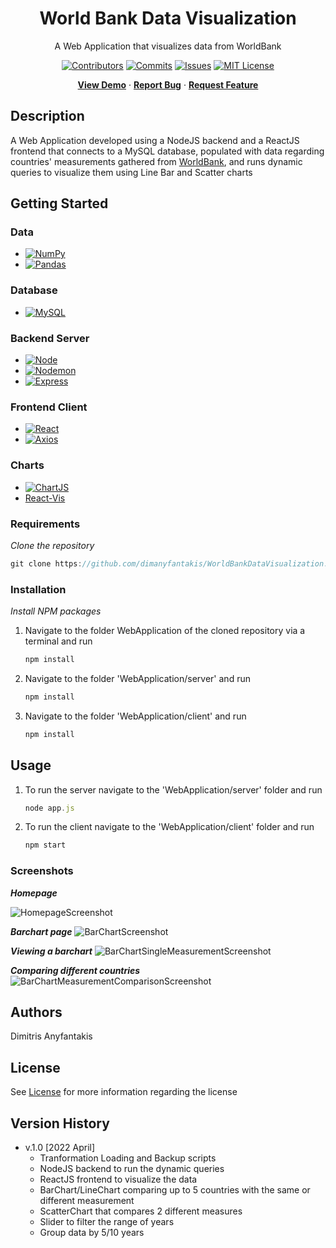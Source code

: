 <div align="center">
  <h1>World Bank Data Visualization</h1>
  <p>
    A Web Application that visualizes data from WorldBank
  </p>
  
[![Contributors][contributors-shield]][contributors-url]
[![Commits][commits-shield]][commits-url]
[![Issues][issues-shield]][issues-url]
[![MIT License][license-shield]][license-url]

[**View Demo**][demo-url] · [**Report Bug**][issues-url] · [**Request Feature**][issues-url]

</div>

## Description

A Web Application developed using a NodeJS backend and a ReactJS frontend that connects to a MySQL database, populated with data regarding countries' measurements gathered from [WorldBank][worldbank-url], and runs dynamic queries to visualize them using Line Bar and Scatter charts

## Getting Started

### Data

* [![NumPy][NumPy]][NumPy-url]
* [![Pandas][Pandas]][Pandas-url]


### Database

* [![MySQL][MySQL]][MySQL-url]

### Backend Server

* [![Node][Node.js]][Node-url]
* [![Nodemon][Nodemon]][Nodemon-url]
* [![Express][Express]][Express-url]

### Frontend Client

* [![React][React]][React-url]
* [![Axios][Axios]][Axios-url]

### Charts
* [![ChartJS][ChartJS]][ChartJS-url]
* [React-Vis][React-Vis-url]

### Requirements

_Clone the repository_
```javascript
git clone https://github.com/dimanyfantakis/WorldBankDataVisualization.git
```

### Installation

_Install NPM packages_

1. Navigate to the folder WebApplication of the cloned repository via a terminal and run
    ```javascript
    npm install
    ```

2. Navigate to the folder 'WebApplication/server' and run
    ```javascript
    npm install
    ```

3. Navigate to the folder 'WebApplication/client' and run
    ```javascript
    npm install
    ```

## Usage

1. To run the server navigate to the 'WebApplication/server' folder and run
    ```javascript
    node app.js
    ```

2. To run the client navigate to the 'WebApplication/client' folder and run
    ```javascript
    npm start
    ```

### Screenshots

**_Homepage_**

![HomepageScreenshot][HomepageScreenshot-url]

**_Barchart page_**
![BarChartScreenshot][BarChartScreenshot-url]

**_Viewing a barchart_**
![BarChartSingleMeasurementScreenshot][BarChartSingleMeasurementScreenshot-url]

**_Comparing different countries_**
![BarChartMeasurementComparisonScreenshot][BarChartMeasurementComparisonScreenshot-url]

## Authors

Dimitris Anyfantakis

## License

See [License][license-url] for more information regarding the license

## Version History

* v.1.0 [2022 April]
    * Tranformation Loading and Backup scripts
    * NodeJS backend to run the dynamic queries
    * ReactJS frontend to visualize the data
    * BarChart/LineChart comparing up to 5 countries with the same or different measurement
    * ScatterChart that compares 2 different measures 
    * Slider to filter the range of years
    * Group data by 5/10 years


[contributors-shield]: https://img.shields.io/github/contributors/dimanyfantakis/WorldBankDataVisualization
[contributors-url]: https://github.com/dimanyfantakis/WorldBankDataVisualization/graphs/contributors
[commits-shield]: https://img.shields.io/github/last-commit/dimanyfantakis/WorldBankDataVisualization
[commits-url]: https://github.com/dimanyfantakis/WorldBankDataVisualization/commit/main
[worldbank-url]: https://data.worldbank.org/
[license-shield]: https://img.shields.io/github/license/dimanyfantakis/WorldBankDataVisualization
[license-url]: https://https://github.com/dimanyfantakis/WorldBankDataVisualization/blob/main/LICENSE
[issues-shield]: https://img.shields.io/github/issues/dimanyfantakis/WorldBankDataVisualization
[issues-url]: https://github.com/dimanyfantakis/WorldBankDataVisualization/issues/
[demo-url]: https://github.com/dimanyfantakis/WorldBankDataVisualization
[NumPy]: https://img.shields.io/badge/NumPy-000000?style=flat&logo=NumPy&logoColor=########013243
[NumPy-url]: https://numpy.org/
[Pandas]: https://img.shields.io/badge/pandas-000000?style=flat&logo=pandas&logoColor=#########150458
[Pandas-url]: https://pandas.pydata.org/
[MySQL]: https://img.shields.io/badge/MySQL-000000?style=flat&logo=MySQL&logoColor=#######4479A1
[MySQL-url]: https://www.mysql.com/
[Node.js]: https://img.shields.io/badge/Node.js-000000?style=flat&logo=Node.js&logoColor=#339933logoColor=white
[Node-url]: https://nodejs.org/en/
[Nodemon]: https://img.shields.io/badge/Nodemon-000000?style=flat&logo=Nodemon&logoColor=##76D04B
[Nodemon-url]: https://www.npmjs.com/package/nodemon
[Express]: https://img.shields.io/badge/Express-000000?style=flat&logo=Express&logoColor=###000000
[Express-url]: https://expressjs.com/
[React]: https://img.shields.io/badge/React-000000?style=flat&logo=React&logoColor=####61DAFB
[React-url]: https://reactjs.org/
[Axios]: https://img.shields.io/badge/Axios-000000?style=flat&logo=Axios&logoColor=#####5A29E4
[Axios-url]: https://axios-http.com/docs/intro
[ChartJS]: https://img.shields.io/badge/Chart-000000?style=flat&logo=Chart.js&logoColor=######FF6384
[ChartJS-url]: https://www.chartjs.org/
[React-Vis-url]: https://github.com/uber/react-vis
[HomepageScreenshot-url]: https://drive.google.com/uc?export=view&id=1flo9WXFYV-2WpjCwwzy0pmxL7G_qhmGt
[BarChartScreenshot-url]: https://drive.google.com/uc?export=view&id=11Sq0FNIctJDkrYyIimvSFhCI7h1rI-ff
[BarChartSingleMeasurementScreenshot-url]: https://drive.google.com/uc?export=view&id=10IETdjVazvJKfQfuAqOzFfUiR_GI4BpZ
[BarChartMeasurementComparisonScreenshot-url]: https://drive.google.com/uc?export=view&id=1sfsXI-D7K-kZphOO2BIJWkVhG5KuPzNR